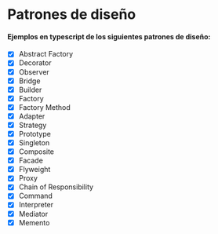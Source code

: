 # Patrones de diseño

#### Ejemplos en typescript de los siguientes patrones de diseño:

  - [x] Abstract Factory
  - [x] Decorator
  - [x] Observer
  - [x] Bridge
  - [x] Builder
  - [x] Factory 
  - [x] Factory Method 
  - [x] Adapter 
  - [x] Strategy
  - [x] Prototype  
  - [x] Singleton
  - [x] Composite
  - [x] Facade
  - [x] Flyweight
  - [x] Proxy
  - [x] Chain of Responsibility 
  - [x] Command
  - [x] Interpreter
  - [x] Mediator
  - [x] Memento 